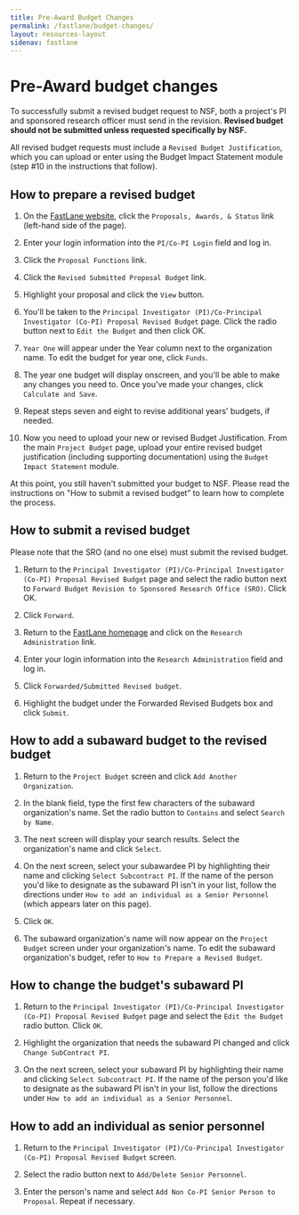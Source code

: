 ```yaml
---
title: Pre-Award Budget Changes 
permalink: /fastlane/budget-changes/
layout: resources-layout
sidenav: fastlane
---
```


# Pre-Award budget changes 

To successfully submit a revised budget request to NSF, both a project's PI and sponsored research officer must send in the revision. **Revised budget should not be submitted unless requested specifically by NSF.**

All revised budget requests must include a `Revised Budget Justification`, which you can upload or enter using the Budget Impact Statement module (step #10 in the instructions that follow).

## How to prepare a revised budget

1. On the [FastLane website](http://www.fastlane.nsf.gov), click the `Proposals, Awards, & Status` link (left-hand side of the page).

2. Enter your login information into the `PI/Co-PI Login` field and log in.

3. Click the `Proposal Functions` link.

4. Click the `Revised Submitted Proposal Budget` link.

5. Highlight your proposal and click the `View` button.

6. You'll be taken to the `Principal Investigator (PI)/Co-Principal Investigator (Co-PI) Proposal Revised Budget` page. Click the radio button next to `Edit the Budget` and then click OK.

7. `Year One` will appear under the Year column next to the organization name. To edit the budget for year one, click `Funds`.

8. The year one budget will display onscreen, and you'll be able to make any changes you need to. Once you've made your changes, click `Calculate and Save`.

9. Repeat steps seven and eight to revise additional years' budgets, if needed.

10. Now you need to upload your new or revised Budget Justification. From the main `Project Budget` page, upload your entire revised budget justification (including supporting documentation) using the `Budget Impact Statement` module.


At this point, you still haven't submitted your budget to NSF. Please read the instructions on "How to submit a revised budget” to learn how to complete the process.

## How to submit a revised budget

Please note that the SRO (and no one else) must submit the revised budget.

1. Return to the `Principal Investigator (PI)/Co-Principal Investigator (Co-PI) Proposal Revised Budget` page and select the radio button next to `Forward Budget Revision to Sponsored Research Office (SRO)`. Click OK.

2. Click `Forward`.

3. Return to the [FastLane homepage](https://www.fastlane.nsf.gov/) and click on the `Research Administration` link.

4. Enter your login information into the `Research Administration` field and log in.

5. Click `Forwarded/Submitted Revised budget`.

6. Highlight the budget under the Forwarded Revised Budgets box and click `Submit`.


## How to add a subaward budget to the revised budget

1. Return to the `Project Budget` screen and click `Add Another Organization`.

2. In the blank field, type the first few characters of the subaward organization's name. Set the radio button to `Contains` and select `Search by Name`.

3. The next screen will display your search results. Select the organization's name and click `Select`.

4. On the next screen, select your subawardee PI by highlighting their name and clicking `Select Subcontract PI`. If the name of the person you'd like to designate as the subaward PI isn't in your list, follow the directions under `How to add an individual as a Senior Personnel` (which appears later on this page).

5. Click `OK`.

6. The subaward organization's name will now appear on the `Project Budget` screen under your organization's name. To edit the subaward organization's budget, refer to `How to Prepare a Revised Budget`.

## How to change the budget's subaward PI

1. Return to the `Principal Investigator (PI)/Co-Principal Investigator (Co-PI) Proposal Revised Budget` page and select the `Edit the Budget` radio button. Click `OK`.

2. Highlight the organization that needs the subaward PI changed and click `Change SubContract PI`.

3. On the next screen, select your subaward PI by highlighting their name and clicking `Select Subcontract PI`. If the name of the person you'd like to designate as the subaward PI isn't in your list, follow the directions under `How to add an individual as a Senior Personnel`.

## How to add an individual as senior personnel

1. Return to the `Principal Investigator (PI)/Co-Principal Investigator (Co-PI) Proposal Revised Budget` screen.

2. Select the radio button next to `Add/Delete Senior Personnel`.

3. Enter the person's name and select `Add Non Co-PI Senior Person to Proposal`. Repeat if necessary.
